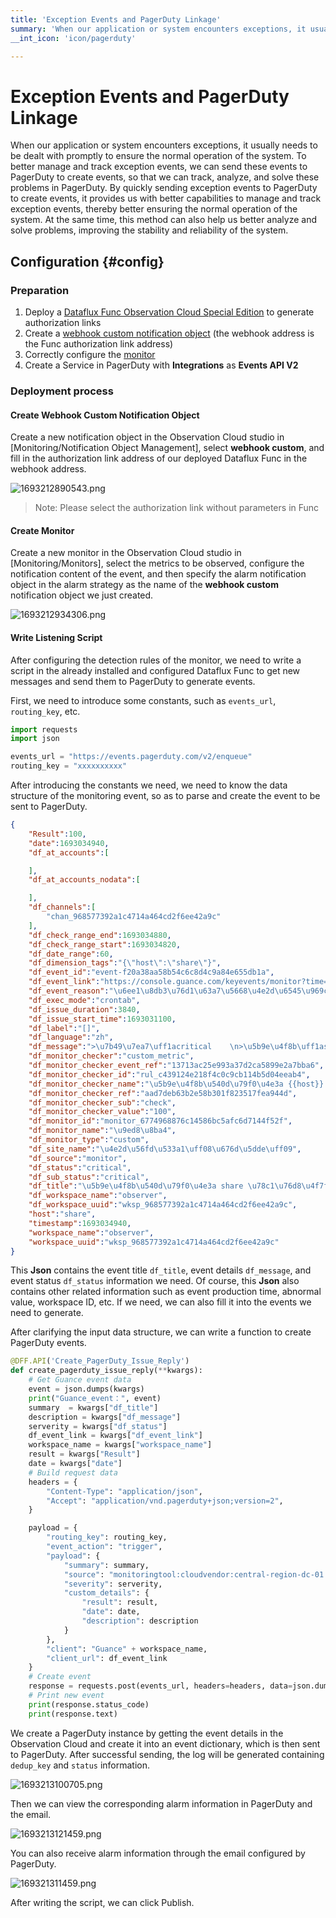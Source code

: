 ```yaml
---
title: 'Exception Events and PagerDuty Linkage'
summary: 'When our application or system encounters exceptions, it usually needs to be dealt with promptly to ensure the normal operation of the system. To better manage and track exception events, we can send these events to PagerDuty to create events, so that we can track, analyze, and solve these problems in PagerDuty. By quickly sending exception events to PagerDuty to create events, it provides us with better capabilities to manage and track exception events, thereby better ensuring the normal operation of the system. At the same time, this method can also help us better analyze and solve problems, improving the stability and reliability of the system.'
__int_icon: 'icon/pagerduty'

---
```


<!-- markdownlint-disable MD025 -->

# Exception Events and PagerDuty Linkage

<!-- markdownlint-enable -->

When our application or system encounters exceptions, it usually needs to be dealt with promptly to ensure the normal operation of the system. To better manage and track exception events, we can send these events to PagerDuty to create events, so that we can track, analyze, and solve these problems in PagerDuty. By quickly sending exception events to PagerDuty to create events, it provides us with better capabilities to manage and track exception events, thereby better ensuring the normal operation of the system. At the same time, this method can also help us better analyze and solve problems, improving the stability and reliability of the system.

## Configuration {#config}

### Preparation

1. Deploy a [Dataflux Func Observation Cloud Special Edition](https://func.guance.com/#/) to generate authorization links
2. Create a [webhook custom notification object](https://docs.guance.com/monitoring/notify-object/#4-webhook) (the webhook address is the Func authorization link address)
3. Correctly configure the [monitor](https://docs.guance.com/monitoring/monitor/)
4. Create a Service in PagerDuty with **Integrations** as **Events API V2** 

### Deployment process

#### Create Webhook Custom Notification Object

Create a new notification object in the Observation Cloud studio in [Monitoring/Notification Object Management], select **webhook custom**, and fill in the authorization link address of our deployed Dataflux Func in the webhook address.

![1693212890543.png](imgs/pagerduty/pagerduty01.png)

> Note: Please select the authorization link without parameters in Func

#### Create Monitor

Create a new monitor in the Observation Cloud studio in [Monitoring/Monitors], select the metrics to be observed, configure the notification content of the event, and then specify the alarm notification object in the alarm strategy as the name of the **webhook custom** notification object we just created.

![1693212934306.png](imgs/pagerduty/pagerduty02.png)

#### Write Listening Script

After configuring the detection rules of the monitor, we need to write a script in the already installed and configured Dataflux Func to get new messages and send them to PagerDuty to generate events.

First, we need to introduce some constants, such as `events_url`, `routing_key`, etc.

```Python
import requests
import json

events_url = "https://events.pagerduty.com/v2/enqueue"
routing_key = "xxxxxxxxxx"
```

After introducing the constants we need, we need to know the data structure of the monitoring event, so as to parse and create the event to be sent to PagerDuty.

```JSON
{
    "Result":100,
    "date":1693034940,
    "df_at_accounts":[

    ],
    "df_at_accounts_nodata":[

    ],
    "df_channels":[
        "chan_968577392a1c4714a464cd2f6ee42a9c"
    ],
    "df_check_range_end":1693034880,
    "df_check_range_start":1693034820,
    "df_date_range":60,
    "df_dimension_tags":"{\"host\":\"share\"}",
    "df_event_id":"event-f20a38aa58b54c6c8d4c9a84e655db1a",
    "df_event_link":"https://console.guance.com/keyevents/monitor?time=1693034040000%2C1693035000000&tags=%7B%22df_event_id%22%3A%22event-f20a38aa58b54c6c8d4c9a84e655db1a%22%7D&w=wksp_968577392a1c4714a464cd2f6ee42a9c",
    "df_event_reason":"\u6ee1\u8db3\u76d1\u63a7\u5668\u4e2d\u6545\u969c\u7684\u8ba4\u5b9a\u6761\u4ef6\uff0c\u4ea7\u751f\u6545\u969c\u4e8b\u4ef6",
    "df_exec_mode":"crontab",
    "df_issue_duration":3840,
    "df_issue_start_time":1693031100,
    "df_label":"[]",
    "df_language":"zh",
    "df_message":">\u7b49\u7ea7\uff1acritical    \n>\u5b9e\u4f8b\uff1ashare    \n>\u5185\u5bb9\uff1a\u78c1\u76d8\u4f7f\u7528\u7387\u4e3a 100.00%    \n>\u5efa\u8bae\uff1a\u767b\u5f55\u534e\u4e3a\u4e91\u63a7\u5236\u53f0\u67e5\u770b RDS \u662f\u5426\u6709\u5f02\u5e38",
    "df_monitor_checker":"custom_metric",
    "df_monitor_checker_event_ref":"13713ac25e993a37d2ca5899e2a7bba6",
    "df_monitor_checker_id":"rul_c439124e218f4c0c9cb114b5d04eeab4",
    "df_monitor_checker_name":"\u5b9e\u4f8b\u540d\u79f0\u4e3a {{host}} \u78c1\u76d8\u4f7f\u7528\u7387\u8fc7\u9ad8",
    "df_monitor_checker_ref":"aad7deb63b2e58b301f823517fea944d",
    "df_monitor_checker_sub":"check",
    "df_monitor_checker_value":"100",
    "df_monitor_id":"monitor_6774968876c14586bc5afc6d7144f52f",
    "df_monitor_name":"\u9ed8\u8ba4",
    "df_monitor_type":"custom",
    "df_site_name":"\u4e2d\u56fd\u533a1\uff08\u676d\u5dde\uff09",
    "df_source":"monitor",
    "df_status":"critical",
    "df_sub_status":"critical",
    "df_title":"\u5b9e\u4f8b\u540d\u79f0\u4e3a share \u78c1\u76d8\u4f7f\u7528\u7387\u8fc7\u9ad8",
    "df_workspace_name":"observer",
    "df_workspace_uuid":"wksp_968577392a1c4714a464cd2f6ee42a9c",
    "host":"share",
    "timestamp":1693034940,
    "workspace_name":"observer",
    "workspace_uuid":"wksp_968577392a1c4714a464cd2f6ee42a9c"
}
```

This **Json** contains the event title `df_title`, event details `df_message`, and event status `df_status` information we need. Of course, this **Json** also contains other related information such as event production time, abnormal value, workspace ID, etc. If we need, we can also fill it into the events we need to generate.

After clarifying the input data structure, we can write a function to create PagerDuty events.

```Python
@DFF.API('Create_PagerDuty_Issue_Reply')
def create_pagerduty_issue_reply(**kwargs):
    # Get Guance event data
    event = json.dumps(kwargs)
    print("Guance_event：", event)
    summary  = kwargs["df_title"]
    description = kwargs["df_message"]
    serverity = kwargs["df_status"]
    df_event_link = kwargs["df_event_link"]
    workspace_name = kwargs["workspace_name"]
    result = kwargs["Result"]
    date = kwargs["date"]
    # Build request data
    headers = {
        "Content-Type": "application/json",
        "Accept": "application/vnd.pagerduty+json;version=2",
    }

    payload = {
        "routing_key": routing_key,
        "event_action": "trigger",
        "payload": {
            "summary": summary,
            "source": "monitoringtool:cloudvendor:central-region-dc-01:852559987:cluster/api-stats-prod-003",
            "severity": serverity,
            "custom_details": {
                "result": result,
                "date": date,
                "description": description
            }
        },
        "client": "Guance" + workspace_name,
        "client_url": df_event_link
    }
    # Create event
    response = requests.post(events_url, headers=headers, data=json.dumps(payload))
    # Print new event
    print(response.status_code)
    print(response.text)
```

We create a PagerDuty instance by getting the event details in the Observation Cloud and create it into an event dictionary, which is then sent to PagerDuty. After successful sending, the log will be generated containing `dedup_key` and `status` information.

![1693213100705.png](imgs/pagerduty/pagerduty03.png)

Then we can view the corresponding alarm information in PagerDuty and the email.

![1693213121459.png](imgs/pagerduty/pagerduty04.png)

You can also receive alarm information through the email configured by PagerDuty.

![169321311459.png](imgs/pagerduty/pagerduty05.png)

After writing the script, we can click Publish.
